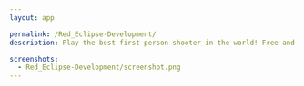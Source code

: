 ```yaml
---
layout: app

permalink: /Red_Eclipse-Development/
description: Play the best first-person shooter in the world! Free and open-source!

screenshots:
  - Red_Eclipse-Development/screenshot.png
---
```

